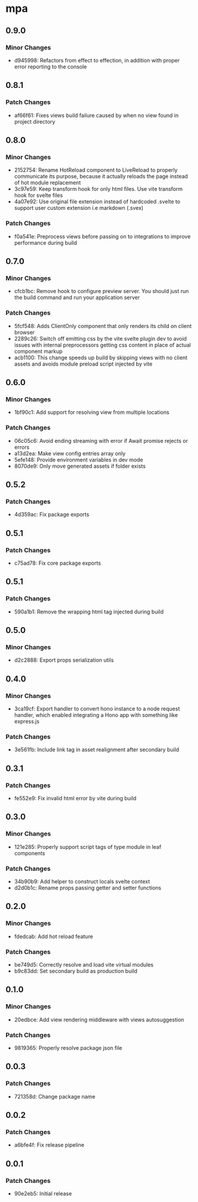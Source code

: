 # mpa

## 0.9.0

### Minor Changes

- d945998: Refactors from effect to effection, in addition with proper error reporting to the console

## 0.8.1

### Patch Changes

- af66f61: Fixes views build failure caused by when no view found in project directory

## 0.8.0

### Minor Changes

- 2152754: Rename HotReload component to LiveReload to properly communicate its purpose, because it actually reloads the page instead of hot module replacement
- 3c97e59: Keep transform hook for only html files. Use vite transform hook for svelte files
- 4a07e92: Use original file extension instead of hardcoded .svelte to support user custom extension i.e markdown (.svex)

### Patch Changes

- f0a541e: Preprocess views before passing on to integrations to improve performance during build

## 0.7.0

### Minor Changes

- cfcb1bc: Remove hook to configure preview server. You should just run the build command and run your application server

### Patch Changes

- 5fcf548: Adds ClientOnly component that only renders its child on client browser
- 2289c26: Switch off emitting css by the vite svelte plugin dev to avoid issues with internal preprocessors getting css content in place of actual component markup
- acb1100: This change speeds up build by skipping views with no client assets and avoids module preload script injected by vite

## 0.6.0

### Minor Changes

- 1bf90c1: Add support for resolving view from multiple locations

### Patch Changes

- 06c05c6: Avoid ending streaming with error if Await promise rejects or errors
- a13d2ea: Make view config entries array only
- 5efe148: Provide environment variables in dev mode
- 8070de9: Only move generated assets if folder exists

## 0.5.2

### Patch Changes

- 4d359ac: Fix package exports

## 0.5.1

### Patch Changes

- c75ad78: Fix core package exports

## 0.5.1

### Patch Changes

- 590a1b1: Remove the wrapping html tag injected during build

## 0.5.0

### Minor Changes

- d2c2888: Export props serialization utils

## 0.4.0

### Minor Changes

- 3ca19cf: Export handler to convert hono instance to a node request handler, which enabled integrating a Hono app with something like express.js

### Patch Changes

- 3e561fb: Include link tag in asset realignment after secondary build

## 0.3.1

### Patch Changes

- fe552e9: Fix invalid html error by vite during build

## 0.3.0

### Minor Changes

- 121e285: Properly support script tags of type module in leaf components

### Patch Changes

- 34b90b9: Add helper to construct locals svelte context
- d2d0b1c: Rename props passing getter and setter functions

## 0.2.0

### Minor Changes

- fdedcab: Add hot reload feature

### Patch Changes

- be749d5: Correctly resolve and load vite virtual modules
- b9c83dd: Set secondary build as production build

## 0.1.0

### Minor Changes

- 20edbce: Add view rendering middleware with views autosuggestion

### Patch Changes

- 9819365: Properly resolve package json file

## 0.0.3

### Patch Changes

- 721358d: Change package name

## 0.0.2

### Patch Changes

- a6bfe4f: Fix release pipeline

## 0.0.1

### Patch Changes

- 90e2eb5: Initial release
